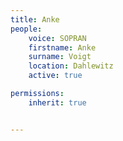 ```yaml
---
title: Anke
people:
    voice: SOPRAN
    firstname: Anke
    surname: Voigt
    location: Dahlewitz
    active: true

permissions:
    inherit: true


---
```

